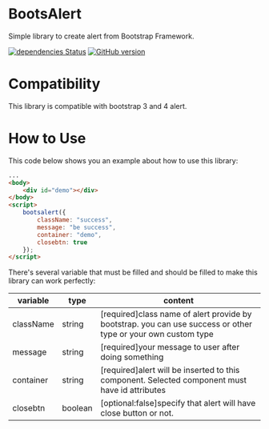 # BootsAlert

Simple library to create alert from Bootstrap Framework.

[![dependencies Status](https://david-dm.org/dhanyn10/bootsalert/status.svg)](https://david-dm.org/dhanyn10/bootsalert)
[![GitHub version](https://badge.fury.io/gh/dhanyn10%2Fbootsalert.svg)](https://badge.fury.io/gh/dhanyn10%2Fbootsalert)

# Compatibility
This library is compatible with bootstrap 3 and 4 alert.

# How to Use
This code below shows you an example about how to use this library:
```html
...
<body>
    <div id="demo"></div>
</body>
<script>
    bootsalert({
        className: "success",
        message: "be success",
        container: "demo",
        closebtn: true
    });
</script>
```
There's several variable that must be filled and should be filled to make this library can work perfectly:

| variable  	| type 	| content                                                                             	|
|-----------	|----------	|-------------------------------------------------------------------------------------	|
| className     | string   	| [required]class name of alert provide by bootstrap. you can use success or other type or your own custom type          	|
| message   	| string   	| [required]your message to user after doing something                                          	|
| container 	| string   	| [required]alert will be inserted to this component. Selected component must have id attributes 	|
| closebtn  	| boolean  	| [optional:false]specify that alert will have close button or not.                  	|
